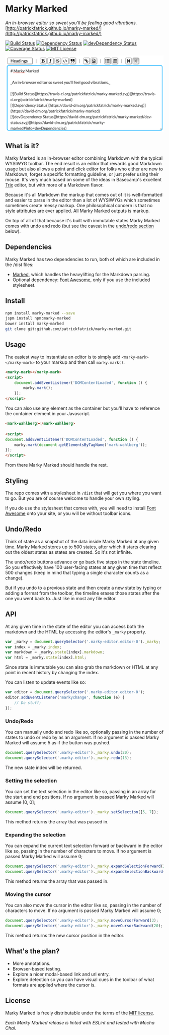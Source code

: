 # Marky Marked

_An in-browser editor so sweet you'll be feeling good vibrations._ [http://patrickfatrick.github.io/marky-marked/](http://patrickfatrick.github.io/marky-marked/)

[![Build Status](https://travis-ci.org/patrickfatrick/marky-marked.svg)](https://travis-ci.org/patrickfatrick/marky-marked)
[![Dependency Status](https://david-dm.org/patrickfatrick/marky-marked.svg)](https://david-dm.org/patrickfatrick/marky-marked)
[![devDependency Status](https://david-dm.org/patrickfatrick/marky-marked/dev-status.svg)](https://david-dm.org/patrickfatrick/marky-marked#info=devDependencies)
[![Coverage Status](https://coveralls.io/repos/patrickfatrick/marky-marked/badge.svg?branch=master&service=github)](https://coveralls.io/github/patrickfatrick/marky-marked?branch=master)
[![MIT License][license-image]][license-url]

![Marky Marked](./images/marky-marked.png)

## What is it?

Marky Marked is an in-browser editor combining Markdown with the typical WYSIWYG toolbar. The end result is an editor that rewards good Markdown usage but also allows a point and click editor for folks who either are new to Markdown, forget a specific formatting guideline, or just prefer using their mouse. It's very much based on some of the ideas in Basecamp's excellent [Trix](http://trix-editor.org/) editor, but with more of a Markdown flavor.

Because it's all Markdown the markup that comes out of it is well-formatted and easier to parse in the editor than a lot of WYSIWYGs which sometimes sometimes create messy markup. One philosophical concern is that no style attributes are ever applied. All Marky Marked outputs is markup.

On top of all of that because it's built with immutable states Marky Marked comes with undo and redo (but see the caveat in the [undo/redo section](#Undo/Redo) below).

## Dependencies

Marky Marked has two dependencies to run, both of which are included in the /dist files:

- [Marked](https://github.com/chjj/marked), which handles the heavylifting for the Markdown parsing.
- Optional dependency: [Font Awesome](http://fontawesome.io/), only if you use the included stylesheet.

## Install

```bash
npm install marky-marked --save
jspm install npm:marky-marked
bower install marky-marked
git clone git:github.com/patrickfatrick/marky-marked.git
```

## Usage

The easiest way to instantiate an editor is to simply add `<marky-mark></marky-mark>` to your markup and then call `marky.mark()`.

```html
<marky-mark></marky-mark>
<script>
	document.addEventListener('DOMContentLoaded', function () {
		marky.mark();
	});
</script>
```

You can also use any element as the container but you'll have to reference the container element in your Javascript.

```html
<mark-wahlberg></mark-wahlberg>

<script>
document.addEventListener('DOMContentLoaded', function () {
	marky.mark(document.getElementsByTagName('mark-wahlberg'));
});
</script>
```

From there Marky Marked should handle the rest.

## Styling

The repo comes with a stylesheet in `/dist` that will get you where you want to go. But you are of course welcome to handle your own styling.

If you do use the stylesheet that comes with, you will need to install [Font Awesome](http://fontawesome.io/) onto your site, or you will be without toolbar icons.

## Undo/Redo

Think of state as a snapshot of the data inside Marky Marked at any given time. Marky Marked stores up to 500 states, after which it starts clearing out the oldest states as states are created. So it's not infinite.

The undo/redo buttons advance or go back five steps in the state timeline. So you effectively have 100 user-facing states at any given time that reflect 500 changes (keep in mind that typing a single character counts as a change).

But if you undo to a previous state and then create a new state by typing or adding a format from the toolbar, the timeline erases those states after the one you went back to. Just like in most any file editor.

## API

At any given time in the state of the editor you can access both the markdown and the HTML by accessing the editor's `_marky` property.

```javascript
var _marky = document.querySelector('.marky-editor.editor-0')._marky;
var index = _marky.index;
var markdown = _marky.state[index].markdown;
var html = _marky.state[index].html;
```

Since state is immutable you can also grab the markdown or HTML at any point in recent history by changing the index.

You can listen to update events like so:

```javascript
var editor = document.querySelector('.marky-editor.editor-0');
editor.addEventListener('markychange', function (e) {
	// Do stuff;
});
```

### Undo/Redo

You can manually undo and redo like so, optionally passing in the number of states to undo or redo by as an argument. If no argument is passed Marky Marked will assume 5 as if the button was pushed.

```javascript
document.querySelector('.marky-editor')._marky.undo(20);
document.querySelector('.marky-editor')._marky.redo(13);
```

The new state index will be returned.

### Setting the selection

You can set the text selection in the editor like so, passing in an array for the start and end positions. If no argument is passed Marky Marked will assume [0, 0];

```javascript
document.querySelector('.marky-editor')._marky.setSelection([5, 7]);
```

This method returns the array that was passed in.

### Expanding the selection

You can expand the current text selection forward or backward in the editor like so, passing in the number of characters to move. If no argument is passed Marky Marked will assume 0;

```javascript
document.querySelector('.marky-editor')._marky.expandSelectionForward(3);
document.querySelector('.marky-editor')._marky.expandSelectionBackward(20);
```

This method returns the array that was passed in.

### Moving the cursor

You can also move the cursor in the editor like so, passing in the number of characters to move. If no argument is passed Marky Marked will assume 0;

```javascript
document.querySelector('.marky-editor')._marky.moveCursorForward(3);
document.querySelector('.marky-editor')._marky.moveCursorBackward(20);
```

This method returns the new cursor position in the editor.

## What's the plan?

- More annotations.
- Browser-based testing.
- Explore a nicer modal-based link and url entry.
- Explore detection so you can have visual cues in the toolbar of what formats are applied where the cursor is.

## License

Marky Marked is freely distributable under the terms of the [MIT license](./LICENSE).

[license-image]: http://img.shields.io/badge/license-MIT-blue.svg?style=flat
[license-url]: LICENSE


_Each Marky Marked release is linted with ESLint and tested with Mocha Chai._
